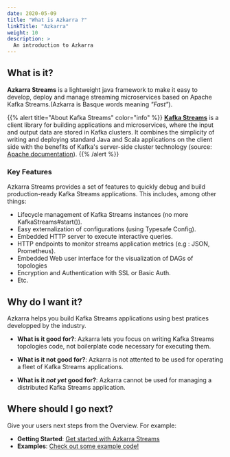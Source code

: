```yaml
---
date: 2020-05-09
title: "What is Azkarra ?"
linkTitle: "Azkarra"
weight: 10
description: >
  An introduction to Azkarra
---
```


## What is it?

**Azkarra Streams** is a lightweight java framework to make it easy to develop, deploy and manage streaming microservices based on Apache Kafka Streams.(Azkarra is Basque words meaning *"Fast"*).

{{% alert title="About Kafka Streams" color="info" %}}
**[Kafka Streams](https://kafka.apache.org/documentation/streams/)** is a client library for building applications and microservices, where the input and output data are stored in Kafka clusters. 
It combines the simplicity of writing and deploying standard Java and Scala applications on the client side  with the benefits of Kafka's server-side cluster technology (source: [Apache documentation](https://kafka.apache.org/documentation/streams/)).
{{% /alert %}}

### Key Features

Azkarra Streams provides a set of features to quickly debug and build production-ready Kafka Streams applications. This includes, among other things:

* Lifecycle management of Kafka Streams instances (no more KafkaStreams#start()).
* Easy externalization of configurations (using Typesafe Config).
* Embedded HTTP server to execute interactive queries.
* HTTP endpoints to monitor streams application metrics (e.g : JSON, Prometheus).
* Embedded Web user interface for the visualization of DAGs of topologies
* Encryption and Authentication with SSL or Basic Auth.
* Etc.


## Why do I want it?

Azkarra helps you build Kafka Streams applications using best pratices developped by the industry.

* **What is it good for?**: Azkarra lets you focus on writing Kafka Streams topologies code, not boilerplate code necessary for executing them.

* **What is it not good for?**: Azkarra is not attented to be used for operating a fleet of Kafka Streams applications.

* **What is it *not yet* good for?**: Azkarra cannot be used for managing a distributed Kafka Streams application.

## Where should I go next?

Give your users next steps from the Overview. For example:

* **Getting Started**: [Get started with Azkarra Streams](/azkarra-streams/docs/getting-started/)
* **Examples**: [Check out some example code!](/azkarra-streams/docs/examples/)





